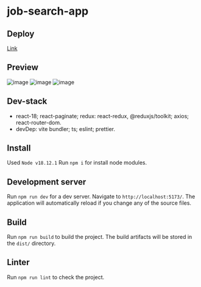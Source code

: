 # job-search-app

## Deploy

[Link](https://job-search-app-000.netlify.app/)

## Preview

![image](https://github.com/sokolw/sokolw/assets/58563945/a2839a92-098a-4e16-ae5f-45dd50bd3a22)
![image](https://github.com/sokolw/sokolw/assets/58563945/9f92eec4-93cd-4a76-ac56-a328b4106903)
![image](https://github.com/sokolw/sokolw/assets/58563945/fdc714c6-faa7-4160-b5cd-283c7ce4c2b8)

## Dev-stack

- react-18; react-paginate; redux: react-redux, @reduxjs/toolkit; axios; react-router-dom. 
- devDep: vite bundler; ts; eslint; prettier.

## Install

Used `Node v18.12.1`
Run `npm i` for install node modules.

## Development server

Run `npm run dev` for a dev server. Navigate to `http://localhost:5173/`. The application will automatically reload if you change any of the source files.

## Build

Run `npm run build` to build the project. The build artifacts will be stored in the `dist/` directory.

## Linter

Run `npm run lint` to check the project.
